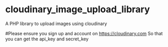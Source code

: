 # cloudinary_image_upload_library
A PHP library to upload images using cloudinary

#Please ensure you sign up and account on https://cloudinary.com
So that you can get the api_key and secret_key
